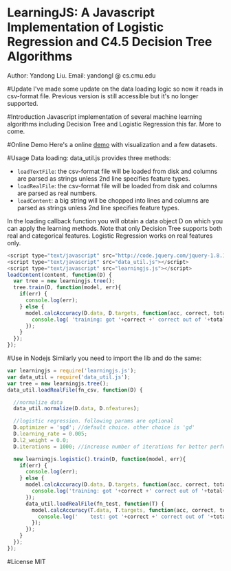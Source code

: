 LearningJS: A Javascript Implementation of Logistic Regression and C4.5 Decision Tree Algorithms
==========
Author: Yandong Liu. Email: yandongl @ cs.cmu.edu

#Update
I've made some update on the data loading logic so now it reads in csv-format file. Previous version is still accessible but it's no longer supported.

#Introduction
Javascript implementation of several machine learning algorithms including Decision Tree and Logistic Regression this far. More to come.

#Online Demo
Here's a online [demo](http://www.cs.cmu.edu/~yandongl/learningjs/decision-tree-demo.html) with visualization and a few datasets.

#Usage
Data loading: data_util.js provides three methods:

 * `loadTextFile`: the csv-format file will be loaded from disk and columns are parsed as strings unless 2nd line specifies feature types.
 * `loadRealFile`: the csv-format file will be loaded from disk and columns are parsed as real numbers.
 * `loadContent`: a big string will be chopped into lines and columns are parsed as strings unless 2nd line specifies feature types.

In the loading callback function you will obtain a data object D on which you can apply the learning methods. Note that only Decision Tree supports both real and categorical features. Logistic Regression works on real features only.  


```javascript
<script type="text/javascript" src="http://code.jquery.com/jquery-1.8.1.min.js"></script>
<script type="text/javascript" src="data_util.js"></script>
<script type="text/javascript" src="learningjs.js"></script>
loadContent(content, function(D) {
  var tree = new learningjs.tree();
  tree.train(D, function(model, err){
    if(err) {
      console.log(err);
    } else {
      model.calcAccuracy(D.data, D.targets, function(acc, correct, total){
        console.log( 'training: got '+correct +' correct out of '+total+' examples. accuracy:'+(acc*100.0).toFixed(2)+'%');
      });
    }
  });
}); 
```

#Use in Nodejs
Similarly you need to import the lib and do the same:

```javascript 
var learningjs = require('learningjs.js');
var data_util = require('data_util.js');
var tree = new learningjs.tree();
data_util.loadRealFile(fn_csv, function(D) {

  //normalize data
  data_util.normalize(D.data, D.nfeatures); 

  //logistic regression. following params are optional
  D.optimizer = 'sgd'; //default choice. other choice is 'gd'
  D.learning_rate = 0.005;
  D.l2_weight = 0.0;
  D.iterations = 1000; //increase number of iterations for better performance

  new learningjs.logistic().train(D, function(model, err){
    if(err) {
      console.log(err);
    } else {
      model.calcAccuracy(D.data, D.targets, function(acc, correct, total){
        console.log('training: got '+correct +' correct out of '+total+' examples. accuracy:'+(acc*100.0).toFixed(2)+'%');
      });
      data_util.loadRealFile(fn_test, function(T) {
        model.calcAccuracy(T.data, T.targets, function(acc, correct, total){
          console.log('    test: got '+correct +' correct out of '+total+' examples. accuracy:'+(acc*100.0).toFixed(2)+'%');
        });
      });
    }
  });
}); 
```

#License
MIT
